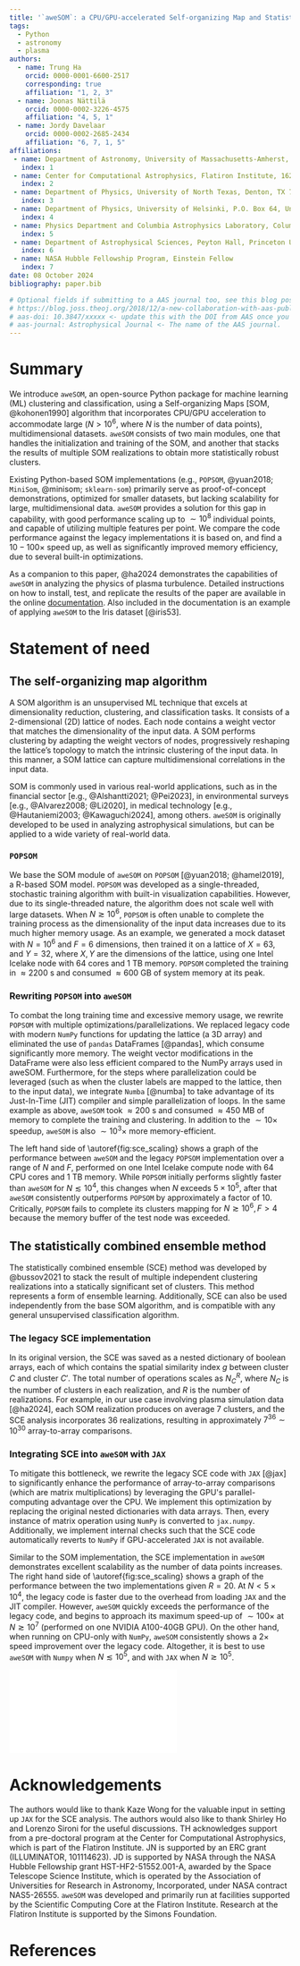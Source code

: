 ```yaml
---
title: '`aweSOM`: a CPU/GPU-accelerated Self-organizing Map and Statistically Combined Ensemble Framework for Machine-learning Clustering Analysis'
tags:
  - Python
  - astronomy
  - plasma
authors:
  - name: Trung Ha
    orcid: 0000-0001-6600-2517
    corresponding: true
    affiliation: "1, 2, 3"
  - name: Joonas Nättilä
    orcid: 0000-0002-3226-4575
    affiliation: "4, 5, 1"
  - name: Jordy Davelaar
    orcid: 0000-0002-2685-2434
    affiliation: "6, 7, 1, 5"
affiliations:
 - name: Department of Astronomy, University of Massachusetts-Amherst, Amherst, MA 01003, USA
   index: 1
 - name: Center for Computational Astrophysics, Flatiron Institute, 162 Fifth Avenue, New York, NY 10010, USA
   index: 2
 - name: Department of Physics, University of North Texas, Denton, TX 76203, USA
   index: 3
 - name: Department of Physics, University of Helsinki, P.O. Box 64, University of Helsinki, FI-00014, Finland
   index: 4
 - name: Physics Department and Columbia Astrophysics Laboratory, Columbia University, 538 West 120th Street, New York, NY 10027, USA
   index: 5
 - name: Department of Astrophysical Sciences, Peyton Hall, Princeton University, Princeton, NJ 08544, USA
   index: 6
 - name: NASA Hubble Fellowship Program, Einstein Fellow
   index: 7
date: 08 October 2024
bibliography: paper.bib

# Optional fields if submitting to a AAS journal too, see this blog post:
# https://blog.joss.theoj.org/2018/12/a-new-collaboration-with-aas-publishing
# aas-doi: 10.3847/xxxxx <- update this with the DOI from AAS once you know it.
# aas-journal: Astrophysical Journal <- The name of the AAS journal.
---
```


# Summary

We introduce `aweSOM`, an open-source Python package for machine learning (ML) clustering and classification, using a Self-organizing Maps [SOM, @kohonen1990] algorithm that incorporates CPU/GPU acceleration to accommodate large ($N > 10^6$, where $N$ is the number of data points), multidimensional datasets. `aweSOM` consists of two main modules, one that handles the initialization and training of the SOM, and another that stacks the results of multiple SOM realizations to obtain more statistically robust clusters.

Existing Python-based SOM implementations (e.g., `POPSOM`, @yuan2018; `MiniSom`, @minisom; `sklearn-som`) primarily serve as proof-of-concept demonstrations, optimized for smaller datasets, but lacking scalability for large, multidimensional data.
`aweSOM` provides a solution for this gap in capability, with good performance scaling up to $\sim 10^8$ individual points, and capable of utilizing multiple features per point. We compare the code performance against the legacy implementations it is based on, and find a $10 - 100 \times$ speed up, as well as significantly improved memory efficiency, due to several built-in optimizations.

As a companion to this paper, @ha2024 demonstrates the capabilities of `aweSOM` in analyzing the physics of plasma turbulence. Detailed instructions on how to install, test, and replicate the results of the paper are available in the online [documentation](https://awesom.readthedocs.io/en/latest/). Also included in the documentation is an example of applying `aweSOM` to the Iris dataset [@iris53].

# Statement of need

## The self-organizing map algorithm

A SOM algorithm is an unsupervised ML technique that excels at dimensionality reduction, clustering, and classification tasks.
It consists of a 2-dimensional (2D) lattice of nodes. Each node contains a weight vector that matches the dimensionality of the input data. A SOM performs clustering by adapting the weight vectors of nodes, progressively reshaping the lattice’s topology to match the intrinsic clustering of the input data.
In this manner, a SOM lattice can capture multidimensional correlations in the input data.

SOM is commonly used in various real-world applications, such as in the financial sector [e.g., @Alshantti2021; @Pei2023], in environmental surveys [e.g., @Alvarez2008; @Li2020], in medical technology [e.g., @Hautaniemi2003; @Kawaguchi2024], among others. `aweSOM` is originally developed to be used in analyzing astrophysical simulations, but can be applied to a wide variety of real-world data.

### `POPSOM`

We base the SOM module of `aweSOM` on `POPSOM` [@yuan2018; @hamel2019], a R-based SOM model. `POPSOM` was developed as a single-threaded, stochastic training algorithm with built-in visualization capabilities. However, due to its single-threaded nature, the algorithm does not scale well with large datasets. When $N \gtrsim 10^6$, `POPSOM` is often unable to complete the training process as the dimensionality of the input data increases due to its much higher memory usage. As an example, we generated a mock dataset with $N = 10^6$ and $F = 6$ dimensions, then trained it on a lattice of $X = 63$, and $Y = 32$, where $X, Y$ are the dimensions of the lattice, using one Intel Icelake node with 64 cores and 1 TB memory. `POPSOM` completed the training in $\approx 2200$ s and consumed $\approx 600$ GB of system memory at its peak.

### Rewriting `POPSOM` into `aweSOM`

To combat the long training time and excessive memory usage, we rewrite `POPSOM` with multiple optimizations/parallelizations. 
We replaced legacy code with modern `NumPy` functions for updating the lattice (a 3D array) and eliminated the use of `pandas` DataFrames [@pandas], which consume significantly more memory. The weight vector modifications in the DataFrame were also less efficient compared to the NumPy arrays used in aweSOM.
Furthermore, for the steps where parallelization could be leveraged (such as when the cluster labels are mapped to the lattice, then to the input data), we integrate `Numba` [@numba] to take advantage of its Just-In-Time (JIT) compiler and simple parallelization of loops. In the same example as above, `aweSOM` took $\approx 200$ s and consumed $\approx 450$ MB of memory to complete the training and clustering. In addition to the $\sim 10 \times$ speedup, `aweSOM` is also $\sim 10^3 \times$ more memory-efficient.

The left hand side of \autoref{fig:sce_scaling} shows a graph of the performance between `aweSOM` and the legacy `POPSOM` implementation over a range of $N$ and $F$, performed on one Intel Icelake compute node with 64 CPU cores and 1 TB memory. 
While `POPSOM` initially performs slightly faster than `aweSOM` for $N \lesssim 10^4$, this changes when $N$ exceeds $5 \times 10^5$, after that `aweSOM` consistently outperforms `POPSOM` by approximately a factor of $10$.
Critically, `POPSOM` fails to complete its clusters mapping for $N \gtrsim 10^6, F > 4$ because the memory buffer of the test node was exceeded.

## The statistically combined ensemble method

The statistically combined ensemble (SCE) method was developed by @bussov2021 to stack the result of multiple independent clustering realizations into a statically significant set of clusters. This method represents a form of ensemble learning. Additionally, SCE can also be used independently from the base SOM algorithm, and is compatible with any general unsupervised classification algorithm. 

### The legacy SCE implementation

In its original version, the SCE was saved as a nested dictionary of boolean arrays, each of which contains the spatial similarity index $g$ between cluster $C$ and cluster $C'$. The total number of operations scales as $N_{C}^R$, where $N_C$ is the number of clusters in each realization, and $R$ is the number of realizations. For example, in our use case involving plasma simulation data [@ha2024], each SOM realization produces on average 7 clusters, and the SCE analysis incorporates 36 realizations, resulting in approximately $7^{36} \sim 10^{30}$ array-to-array comparisons.

### Integrating SCE into `aweSOM` with `JAX`

To mitigate this bottleneck, we rewrite the legacy SCE code with `JAX` [@jax] to significantly enhance the performance of array-to-array comparisons (which are matrix multiplications) by leveraging the GPU's parallel-computing advantage over the CPU. We implement this optimization by replacing the original nested dictionaries with data arrays. Then, every instance of matrix operation using `NumPy` is converted to `jax.numpy`. Additionally, we implement internal checks such that the SCE code automatically reverts to `NumPy` if GPU-accelerated `JAX` is not available.

Similar to the SOM implementation, the SCE implementation in `aweSOM` demonstrates excellent scalability as the number of data points increases.
The right hand side of \autoref{fig:sce_scaling} shows a graph of the performance between the two implementations given $R = 20$. At $N < 5 \times 10^4$, the legacy code is faster due to the overhead from loading `JAX` and the JIT compiler. However, `aweSOM` quickly exceeds the performance of the legacy code, and begins to approach its maximum speed-up of $\sim 100 \times$ at $N \gtrsim 10^7$ (performed on one NVIDIA A100-40GB GPU). On the other hand, when running on CPU-only with `NumPy`, `aweSOM` consistently shows a $2 \times$ speed improvement over the legacy code. Altogether, it is best to use `aweSOM` with `Numpy` when $N \lesssim 10^5$, and with `JAX` when $N \gtrsim 10^5$.

![Performance scaling for `aweSOM` vs. the legacy SOM (left) and SCE (right) implementation. The top panels show the time for each implementation to complete analysis of $N$ number of data points. The dotted lines shows linear extrapolations from the data in order to estimate the speedup. The bottom panels show the ratio between the time taken by the legacy code divided by the time taken by `aweSOM`. In the SOM analysis, we consider a dataset with $F = 6$ and $F = 10$ dimensions. In the SCE analysis, we test the scaling of both a GPU-accelerated implementation (with `JAX`) and a CPU-only implementation (with `NumPy`). \label{fig:sce_scaling}](joss_scaling.pdf)

# Acknowledgements

The authors would like to thank Kaze Wong for the valuable input in setting up `JAX` for the SCE analysis. The authors would also like to thank Shirley Ho and Lorenzo Sironi for the useful discussions.
TH acknowledges support from a pre-doctoral program at the Center for Computational Astrophysics, which is part of the Flatiron Institute. JN is supported by an ERC grant (ILLUMINATOR, 101114623). JD is supported by NASA through the NASA Hubble Fellowship grant HST-HF2-51552.001-A, awarded by the Space Telescope Science Institute, which is operated by the Association of Universities for Research in Astronomy, Incorporated, under NASA contract NAS5-26555.
`aweSOM` was developed and primarily run at facilities supported by the Scientific Computing Core at the Flatiron Institute. Research at the Flatiron Institute is supported by the Simons Foundation.

# References

